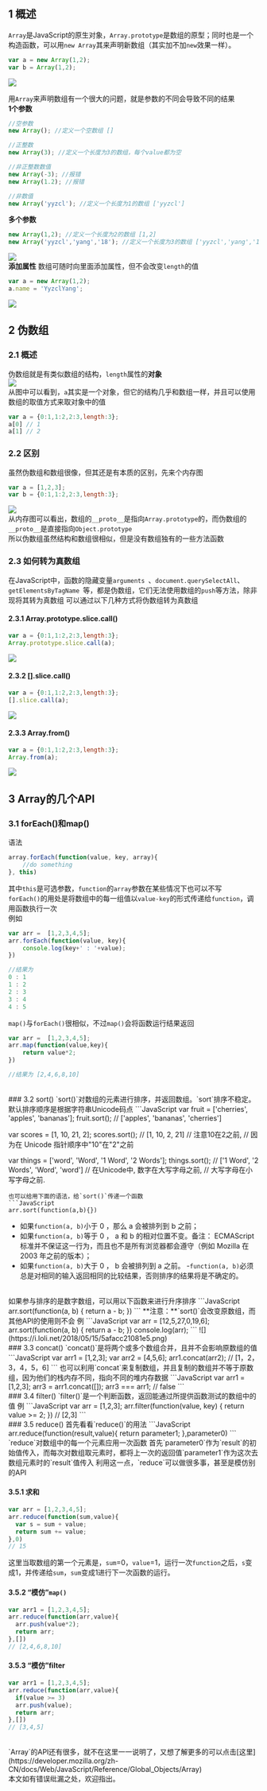 ## 1 概述
`Array`是JavaScript的原生对象，`Array.prototype`是数组的原型；同时也是一个构造函数，可以用`new Array`其来声明新数组（其实加不加`new`效果一样）。
```JavaScript
var a = new Array(1,2);
var b = Array(1,2);
```
![](https://i.loli.net/2018/05/15/5afa9acaa6b07.png)<br>

用`Array`来声明数组有一个很大的问题，就是参数的不同会导致不同的结果<br>
**1个参数**
```JavaScript
//空参数
new Array(); //定义一个空数组 []

//正整数
new Array(3); //定义一个长度为3的数组，每个value都为空

//非正整数数值
new Array(-3); //报错
new Array(1.2); //报错

//非数值
new Array('yyzcl'); //定义一个长度为1的数组 ['yyzcl']
```
**多个参数**
```JavaScript
new Array(1,2); //定义一个长度为2的数组 [1,2]
new Array('yyzcl','yang','18'); //定义一个长度为3的数组 ['yyzcl','yang','18']
```
![](https://i.loli.net/2018/05/15/5afa9de0aafb2.png)
<br>
**添加属性**
数组可随时向里面添加属性，但不会改变`length`的值
```JavaScript
var a = new Array(1,2);
a.name = 'YyzclYang';
```
![](https://i.loli.net/2018/05/15/5afa9f087e0d6.png)
<br>
## 2 伪数组
### 2.1 概述
伪数组就是有类似数组的结构，`length`属性的**对象**
<br>
![](https://i.loli.net/2018/05/15/5afaa1ec26748.png)
<br>
从图中可以看到，`a`其实是一个对象，但它的结构几乎和数组一样，并且可以使用数组的取值方式来取对象中的值
```JavaScript
var a = {0:1,1:2,2:3,length:3};
a[0] // 1
a[1] // 2
```
### 2.2 区别
虽然伪数组和数组很像，但其还是有本质的区别，先来个内存图
```JavaScript
var a = [1,2,3];
var b = {0:1,1:2,2:3,length:3};
```
![](https://i.loli.net/2018/05/15/5afaa3fa81d71.png)<br>
从内存图可以看出，数组的`__proto__`是指向`Array.prototype`的，而伪数组的`__proto__`是直接指向`Object.prototype`<br>
所以伪数组虽然结构和数组很相似，但是没有数组独有的一些方法函数
<br>
### 2.3 如何转为真数组
在JavaScript中，函数的隐藏变量`arguments `、`document.querySelectAll`、`getElementsByTagName `等，都是伪数组，它们无法使用数组的`push`等方法，除非现将其转为真数组
可以通过以下几种方式将伪数组转为真数组

#### 2.3.1 Array.prototype.slice.call()
```JavaScript
var a = {0:1,1:2,2:3,length:3};
Array.prototype.slice.call(a);
```
![](https://i.loli.net/2018/05/15/5afabdce786a8.png)
<br>
#### 2.3.2 [].slice.call()
```JavaScript
var a = {0:1,1:2,2:3,length:3};
[].slice.call(a);
```
![](https://i.loli.net/2018/05/15/5afabe1f948e1.png)
<br>
#### 2.3.3 Array.from()
```JavaScript
var a = {0:1,1:2,2:3,length:3};
Array.from(a);
```
![](https://i.loli.net/2018/05/15/5afabe6ccb99b.png)
<br>
## 3 Array的几个API

### 3.1 forEach()和map()
语法
```JavaScript
array.forEach(function(value, key, array){
    //do something
}, this)
```
其中`this`是可选参数，`function`的`array`参数在某些情况下也可以不写<br>
`forEach()`的用处是将数组中的每一组值以`value-key`的形式传递给`function`，调用函数执行一次<br>
例如
```JavaScript
var arr =  [1,2,3,4,5];
arr.forEach(function(value, key){
    console.log(key+' : '+value);
})

//结果为
0 : 1
1 : 2
2 : 3
3 : 4
4 : 5
```
`map()`与`forEach()`很相似，不过`map()`会将函数运行结果返回
```JavaScript
var arr =  [1,2,3,4,5];
arr.map(function(value,key){
    return value*2;
})

//结果为 [2,4,6,8,10]
```
<br>
### 3.2 sort()
`sort()`对数组的元素进行排序，并返回数组。`sort`排序不稳定。默认排序顺序是根据字符串Unicode码点
```JavaScript
var fruit = ['cherries', 'apples', 'bananas'];
fruit.sort(); 
// ['apples', 'bananas', 'cherries']

var scores = [1, 10, 21, 2]; 
scores.sort(); 
// [1, 10, 2, 21]
// 注意10在2之前,
// 因为在 Unicode 指针顺序中"10"在"2"之前

var things = ['word', 'Word', '1 Word', '2 Words'];
things.sort(); 
// ['1 Word', '2 Words', 'Word', 'word']
// 在Unicode中, 数字在大写字母之前,
// 大写字母在小写字母之前.
```
也可以给用下面的语法，给`sort()`传递一个函数
```JavaScript
arr.sort(function(a,b){})
```
- 如果`function(a, b)`小于 0 ，那么 a 会被排列到 b 之前；
- 如果`function(a, b)`等于 0 ， a 和 b 的相对位置不变。备注： ECMAScript 标准并不保证这一行为，而且也不是所有浏览器都会遵守（例如 Mozilla 在 2003 年之前的版本）；
- 如果`function(a, b)`大于 0 ， b 会被排列到 a 之前。
-`function(a, b)`必须总是对相同的输入返回相同的比较结果，否则排序的结果将是不确定的。
<br>
如果参与排序的是数字数组，可以用以下函数来进行升序排序
```JavaScript
arr.sort(function(a, b) {
  return a - b;
})
```
**注意：**`sort()`会改变原数组，而其他API的使用则不会
例
```JavaScript
var arr = [12,5,27,0,19,6];
arr.sort(function(a, b) {
  return a - b;
})
console.log(arr);
```
![](https://i.loli.net/2018/05/15/5afacc21081e5.png)
<br>
### 3.3 concat()
`concat()`是将两个或多个数组合并，且并不会影响原数组的值
```JavaScript
var arr1 = [1,2,3];
var arr2 = [4,5,6];
arr1.concat(arr2); // [1，2，3，4，5，6]
```
也可以利用`concat`来复制数组，并且复制的数组并不等于原数组，因为他们的栈内存不同，指向不同的堆内存数据
```JavaScript
var arr1 = [1,2,3];
arr3 = arr1.concat([]);
arr3 === arr1; // false
```
<br>
### 3.4 filter()
`filter()`是一个判断函数，返回能通过所提供函数测试的数组中的值
例
```JavaScript
var arr = [1,2,3];
arr.filter(function(value, key) {
  return value >= 2;
})
// [2,3]
```
<br>
### 3.5 reduce()
首先看看`reduce()`的用法
```JavaScript
arr.reduce(function(result,value){
  return parameter1;
},parameter0)
```
`reduce`对数组中的每一个元素应用一次函数
首先`parameter0`作为`result`的初始值传入，而每次对数组取元素时，都将上一次的返回值`parameter1`作为这次去数组元素时的`result`值传入
利用这一点，`reduce`可以做很多事，甚至是模仿别的API

#### 3.5.1 求和
```JavaScript
var arr = [1,2,3,4,5];
arr.reduce(function(sum,value){
  var s = sum + value;
  return sum += value;
},0)
// 15
```
这里当取数组的第一个元素是，`sum`=0，`value`=1，运行一次`function`之后，`s`变成1，并传递给`sum`，`sum`变成1进行下一次函数的运行。

#### 3.5.2 “模仿”`map()`
```JavaScript
var arr1 = [1,2,3,4,5];
arr.reduce(function(arr,value){
  arr.push(value*2);
  return arr;
},[])
// [2,4,6,8,10]
```

#### 3.5.3 “模仿”filter
```JavaScript
var arr1 = [1,2,3,4,5];
arr.reduce(function(arr,value){
  if(value >= 3)
  arr.push(value);
  return arr;
},[])
// [3,4,5]
```
<br>
`Array`的API还有很多，就不在这里一一说明了，又想了解更多的可以点击[这里](https://developer.mozilla.org/zh-CN/docs/Web/JavaScript/Reference/Global_Objects/Array)
<br>
本文如有错误纰漏之处，欢迎指出。



